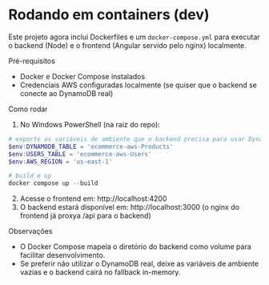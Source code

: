 # Rodando em containers (dev)

Este projeto agora inclui Dockerfiles e um `docker-compose.yml` para executar o backend (Node) e o frontend (Angular servido pelo nginx) localmente.

Pré-requisitos
- Docker e Docker Compose instalados
- Credenciais AWS configuradas localmente (se quiser que o backend se conecte ao DynamoDB real)

Como rodar
1) No Windows PowerShell (na raiz do repo):

```powershell
# exporte as variáveis de ambiente que o backend precisa para usar DynamoDB
$env:DYNAMODB_TABLE = 'ecommerce-aws-Products'
$env:USERS_TABLE = 'ecommerce-aws-Users'
$env:AWS_REGION = 'us-east-1'

# build e up
docker compose up --build
```

2) Acesse o frontend em: http://localhost:4200
3) O backend estará disponível em: http://localhost:3000 (o nginx do frontend já proxya /api para o backend)

Observações
- O Docker Compose mapeia o diretório do backend como volume para facilitar desenvolvimento.
- Se preferir não utilizar o DynamoDB real, deixe as variáveis de ambiente vazias e o backend cairá no fallback in-memory.
